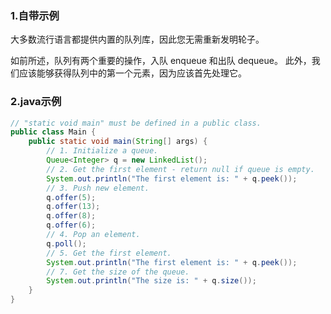 ### 1.自带示例
大多数流行语言都提供内置的队列库，因此您无需重新发明轮子。

如前所述，队列有两个重要的操作，入队 enqueue 和出队 dequeue。 此外，我们应该能够获得队列中的第一个元素，因为应该首先处理它。


### 2.java示例
```java
// "static void main" must be defined in a public class.
public class Main {
    public static void main(String[] args) {
        // 1. Initialize a queue.
        Queue<Integer> q = new LinkedList();
        // 2. Get the first element - return null if queue is empty.
        System.out.println("The first element is: " + q.peek());
        // 3. Push new element.
        q.offer(5);
        q.offer(13);
        q.offer(8);
        q.offer(6);
        // 4. Pop an element.
        q.poll();
        // 5. Get the first element.
        System.out.println("The first element is: " + q.peek());
        // 7. Get the size of the queue.
        System.out.println("The size is: " + q.size());
    }
}

```